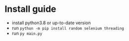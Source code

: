 # Install guide
 - install python3.8 or up-to-date version
 - run `python -m pip install random selenium threading`
 - run `py main.py`
